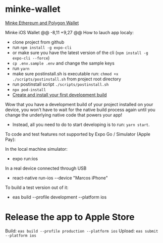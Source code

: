 # minke-wallet

[Minke Ethereum and Polygon Wallet](https://www.minke.app/)

Minke iOS Wallet
@@ -8,11 +9,27 @@ How to lauch app localy:

-   clone project from github
-   run `npm install -g expo-cli`
-   or make sure you have the latest version of the cli (`npm install -g expo-cli --force`)
-   `cp .env.sample .env` and change the sample keys
-   run `yarn`
-   make sure postinstall.sh is executable run: `chmod +x ./scripts/postinstall.sh` from project root directory
-   run postinstall script `./scripts/postinstall.sh`
-   `npx pod-install`
-   [Create and install your first development build](https://docs.expo.dev/development/getting-started/#creating-and-installing-your-first-development-build)

Wow that you have a development build of your project installed on your device, you won't have to wait for the native build process again until you change the underlying native code that powers your app!

-   Instead, all you need to do to start developing is to run: `yarn start`.

To code and test features not supported by Expo Go / Simulator (Apple Pay):

In the local machine simulator:

-   expo run:ios

In a real device connected through USB

-   react-native run-ios --device "Marcos iPhone"

To build a test version out of it:

-   eas build --profile development --platform ios

# Release the app to Apple Store

Build: `eas build --profile production --platform ios`
Upload: `eas submit --platform ios`
